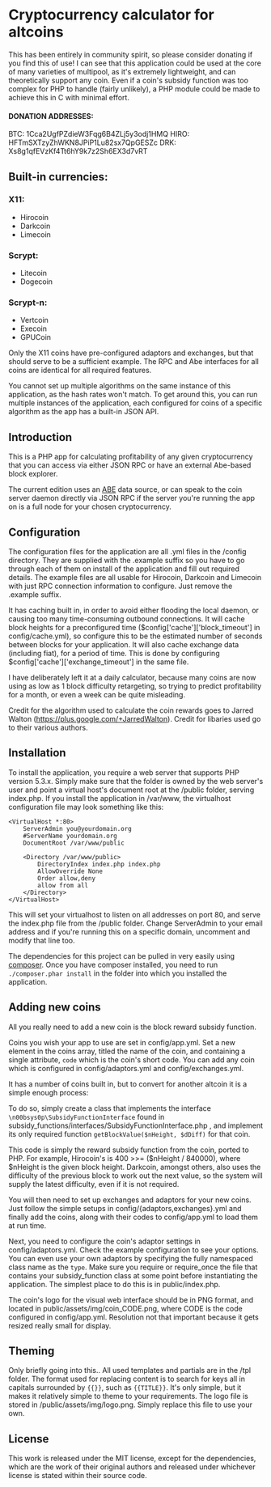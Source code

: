 # Cryptocurrency calculator for altcoins

This has been entirely in community spirit, so please consider donating if you find this of use! I can see that this application could be used at the core of many varieties of multipool, as it's extremely lightweight, and can theoretically support any coin. Even if a coin's subsidy function was too complex for PHP to handle (fairly unlikely), a PHP module could be made to achieve this in C with minimal effort.

#### DONATION ADDRESSES:

BTC: 1Cca2UgfPZdieW3Fqg6B4ZLj5y3odj1HMQ
HIRO: HFTmSXTzyZhWKN8JPiP1Lu82sx7QpGESZc
DRK: Xs8g1qfEVzKf4Tt6hY9k7z2Sh6EX3d7vRT

## Built-in currencies:
### X11:
 * Hirocoin
 * Darkcoin
 * Limecoin

### Scrypt:
 * Litecoin
 * Dogecoin

### Scrypt-n:
 * Vertcoin
 * Execoin
 * GPUCoin

Only the X11 coins have pre-configured adaptors and exchanges, but that should serve to be a sufficient example. The RPC and Abe interfaces for all coins are identical for all required features.

You cannot set up multiple algorithms on the same instance of this application, as the hash rates won't match. To get around this, you can run multiple instances of the application, each configured for coins of a specific algorithm as the app has a built-in JSON API.

## Introduction

This is a PHP app for calculating profitability of any given cryptocurrency that you can access via either JSON RPC or have an external Abe-based block explorer.

The current edition uses an [ABE](https://github.com/bitcoin-abe/bitcoin-abe) data source, or can speak to the coin server daemon directly via JSON RPC if the server you're running the app on is a full node for your chosen cryptocurrency.

## Configuration

The configuration files for the application are all .yml files in the /config directory. They are supplied with the .example suffix so you have to go through each of them on install of the application and fill out required details. The example files are all usable for Hirocoin, Darkcoin and Limecoin with just RPC connection information to configure. Just remove the .example suffix.

It has caching built in, in order to avoid either flooding the local daemon, or causing too many time-consuming outbound connections. It will cache block heights for a preconfigured time ($config['cache']['block_timeout'] in config/cache.yml), so configure this to be the estimated number of seconds between blocks for your application. It will also cache exchange data (including fiat), for a period of time. This is done by configuring $config['cache']['exchange_timeout'] in the same file.

I have deliberately left it at a daily calculator, because many coins are now using as low as 1 block difficulty retargeting, so trying to predict profitability for a month, or even a week can be quite misleading.

Credit for the algorithm used to calculate the coin rewards goes to Jarred Walton (https://plus.google.com/+JarredWalton). Credit for libaries used go to their various authors.

## Installation

To install the application, you require a web server that supports PHP version 5.3.x. Simply make sure that the folder is owned by the web server's user and point a virtual host's document root at the /public folder, serving index.php. If you install the application in /var/www, the virtualhost configuration file may look something like this:

```
<VirtualHost *:80>
    ServerAdmin you@yourdomain.org
    #ServerName yourdomain.org
    DocumentRoot /var/www/public

    <Directory /var/www/public>
        DirectoryIndex index.php index.php
        AllowOverride None
        Order allow,deny
        allow from all
    </Directory>
</VirtualHost>
```

This will set your virtualhost to listen on all addresses on port 80, and serve the index.php file from the /public folder. Change ServerAdmin to your email address and if you're running this on a specific domain, uncomment and modify that line too.

The dependencies for this project can be pulled in very easily using [composer](https://getcomposer.org/). Once you have composer installed, you need to run `./composer.phar install` in the folder into which you installed the application.

## Adding new coins
All you really need to add a new coin is the block reward subsidy function.

Coins you wish your app to use are set in config/app.yml. Set a new element in the coins array, titled the name of the coin, and containing a single attribute, `code` which is the coin's short code. You can add any coin which is configured in config/adaptors.yml and config/exchanges.yml.

It has a number of coins built in, but to convert for another altcoin it is a simple enough process:

To do so, simply create a class that implements the interface `\n00bsys0p\SubsidyFunctionInterface` found in subsidy_functions/interfaces/SubsidyFunctionInterface.php , and implement its only required function `getBlockValue($nHeight, $dDiff)` for that coin.

This code is simply the reward subsidy function from the coin, ported to PHP. For example, Hirocoin's is 400 >>= ($nHeight / 840000), where $nHeight is the given block height. Darkcoin, amongst others, also uses the difficulty of the previous block to work out the next value, so the system will supply the latest difficulty, even if it is not required.
  
You will then need to set up exchanges and adaptors for your new coins. Just follow the simple setups in config/{adaptors,exchanges}.yml and finally add the coins, along with their codes to config/app.yml to load them at run time.

Next, you need to configure the coin's adaptor settings in config/adaptors.yml. Check the example configuration to see your options. You can even use your own adaptors by specifying the fully namespaced class name as the `type`. Make sure you require or require_once the file that contains your subsidy_function class at some point before instantiating the application. The simplest place to do this is in public/index.php.

The coin's logo for the visual web interface should be in PNG format, and located in public/assets/img/coin_CODE.png, where CODE is the code configured in config/app.yml. Resolution not that important because it gets resized really small for display.

## Theming

Only briefly going into this.. All used templates and partials are in the /tpl folder. The format used for replacing content is to search for keys all in capitals surrounded by `{{}}`, such as `{{TITLE}}`. It's only simple, but it makes it relatively simple to theme to your requirements. The logo file is stored in /public/assets/img/logo.png. Simply replace this file to use your own.

## License

This work is released under the MIT license, except for the dependencies, which are the work of their original authors and released under whichever license is stated within their source code.
